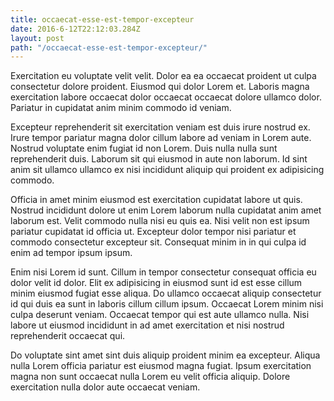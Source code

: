 ```yaml
---
title: occaecat-esse-est-tempor-excepteur
date: 2016-6-12T22:12:03.284Z
layout: post
path: "/occaecat-esse-est-tempor-excepteur/"
---
```


Exercitation eu voluptate velit velit. Dolor ea ea occaecat proident ut culpa consectetur dolore proident. Eiusmod qui dolor Lorem et. Laboris magna exercitation labore occaecat dolor occaecat occaecat dolore ullamco dolor. Pariatur in cupidatat anim minim commodo id veniam.

Excepteur reprehenderit sit exercitation veniam est duis irure nostrud ex. Irure tempor pariatur magna dolor cillum labore ad veniam in Lorem aute. Nostrud voluptate enim fugiat id non Lorem. Duis nulla nulla sunt reprehenderit duis. Laborum sit qui eiusmod in aute non laborum. Id sint anim sit ullamco ullamco ex nisi incididunt aliquip qui proident ex adipisicing commodo.

Officia in amet minim eiusmod est exercitation cupidatat labore ut quis. Nostrud incididunt dolore ut enim Lorem laborum nulla cupidatat anim amet laborum est. Velit commodo nulla nisi eu quis ea. Nisi velit non est ipsum pariatur cupidatat id officia ut. Excepteur dolor tempor nisi pariatur et commodo consectetur excepteur sit. Consequat minim in in qui culpa id enim ad tempor ipsum ipsum.

Enim nisi Lorem id sunt. Cillum in tempor consectetur consequat officia eu dolor velit id dolor. Elit ex adipisicing in eiusmod sunt id est esse cillum minim eiusmod fugiat esse aliqua. Do ullamco occaecat aliquip consectetur id qui duis ea sunt in laboris cillum cillum ipsum. Occaecat Lorem minim nisi culpa deserunt veniam. Occaecat tempor qui est aute ullamco nulla. Nisi labore ut eiusmod incididunt in ad amet exercitation et nisi nostrud reprehenderit occaecat qui.

Do voluptate sint amet sint duis aliquip proident minim ea excepteur. Aliqua nulla Lorem officia pariatur est eiusmod magna fugiat. Ipsum exercitation magna non sunt occaecat nulla Lorem eu velit officia aliquip. Dolore exercitation nulla dolor aute occaecat veniam.